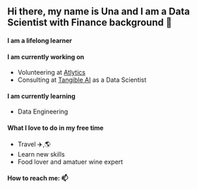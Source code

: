 ## Hi there, my name is Una and I am a Data Scientist with Finance background 👋

#### I am a lifelong learner

#### I am currently working on<br />
  * Volunteering at [Atlytics](https://atlytics.org/) <br />
  * Consulting at [Tangible AI](https://tangibleai.com/) as a Data Scientist<br />

#### I am currently learning<br />
  * Data Engineering 

  
#### What I love to do in my free time
  * Travel :airplane:,:earth_americas:<br /> 
  * Learn new skills<br />
  * Food lover and amatuer wine expert<br />
 

#### How to reach me: 📫




<!--
**unachka/unachka** is a ✨ _special_ ✨ repository because its `README.md` (this file) appears on your GitHub profile.

Here are some ideas to get you started:

- 🔭 I’m currently working on ...
- 🌱 I’m currently learning ...
- 👯 I’m looking to collaborate on ...
- 🤔 I’m looking for help with ...
- 💬 Ask me about ...
- 📫 How to reach me: ...
- 😄 Pronouns: ...
- ⚡ Fun fact: ...
-->
